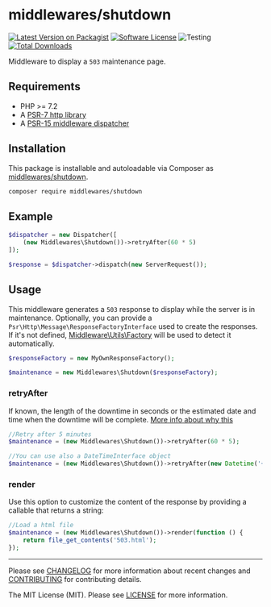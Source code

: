 # middlewares/shutdown

[![Latest Version on Packagist][ico-version]][link-packagist]
[![Software License][ico-license]](LICENSE)
![Testing][ico-ga]
[![Total Downloads][ico-downloads]][link-downloads]

Middleware to display a `503` maintenance page.

## Requirements

* PHP >= 7.2
* A [PSR-7 http library](https://github.com/middlewares/awesome-psr15-middlewares#psr-7-implementations)
* A [PSR-15 middleware dispatcher](https://github.com/middlewares/awesome-psr15-middlewares#dispatcher)

## Installation

This package is installable and autoloadable via Composer as [middlewares/shutdown](https://packagist.org/packages/middlewares/shutdown).

```sh
composer require middlewares/shutdown
```

## Example

```php
$dispatcher = new Dispatcher([
	(new Middlewares\Shutdown())->retryAfter(60 * 5)
]);

$response = $dispatcher->dispatch(new ServerRequest());
```

## Usage

This middleware generates a `503` response to display while the server is in maintenance. Optionally, you can provide a `Psr\Http\Message\ResponseFactoryInterface` used to create the responses. If it's not defined, [Middleware\Utils\Factory](https://github.com/middlewares/utils#factory) will be used to detect it automatically.

```php
$responseFactory = new MyOwnResponseFactory();

$maintenance = new Middlewares\Shutdown($responseFactory);
```

### retryAfter

If known, the length of the downtime in seconds or the estimated date and time when the downtime will be complete. [More info about why this](https://webmasters.googleblog.com/2011/01/how-to-deal-with-planned-site-downtime.html)


```php
//Retry after 5 minutes
$maintenance = (new Middlewares\Shutdown())->retryAfter(60 * 5);

//You can use also a DateTimeInterface object
$maintenance = (new Middlewares\Shutdown())->retryAfter(new Datetime('+5 minutes'));
```

### render

Use this option to customize the content of the response by providing a callable that returns a string:

```php
//Load a html file
$maintenance = (new Middlewares\Shutdown())->render(function () {
	return file_get_contents('503.html');
});
```

---

Please see [CHANGELOG](CHANGELOG.md) for more information about recent changes and [CONTRIBUTING](CONTRIBUTING.md) for contributing details.

The MIT License (MIT). Please see [LICENSE](LICENSE) for more information.

[ico-version]: https://img.shields.io/packagist/v/middlewares/shutdown.svg?style=flat-square
[ico-license]: https://img.shields.io/badge/license-MIT-brightgreen.svg?style=flat-square
[ico-ga]: https://github.com/middlewares/shutdown/workflows/testing/badge.svg
[ico-downloads]: https://img.shields.io/packagist/dt/middlewares/shutdown.svg?style=flat-square

[link-packagist]: https://packagist.org/packages/middlewares/shutdown
[link-downloads]: https://packagist.org/packages/middlewares/shutdown
